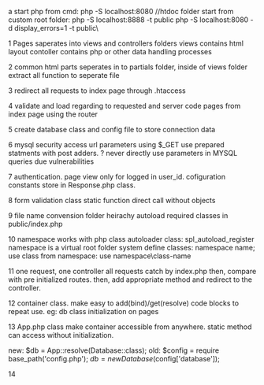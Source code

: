 a
start php from cmd: php -S localhost:8080 //htdoc folder
start from custom root folder: php -S localhost:8888 -t public
php -S localhost:8080 -d display_errors=1 -t public\


1
Pages saperates into views and controllers folders
views contains html layout
contoller contains php or other data handling processes

2
common html parts seperates in to partials folder, inside of views folder
extract all function to seperate file

3
redirect all requests to index page through .htaccess

4
validate and load regarding to requested and server code pages from index page using the router

5
create database class and config file to store connection data

6
mysql security
access url parameters using $_GET
use prepared statments with post adders. ?
never directly use parameters in MYSQL queries due vulnerabilities

7
authentication. page view only for logged in user_id.
cofiguration constants store in Response.php class.

8
form validation class
static function direct call without objects

9
file name convension
folder heirachy
autoload required classes in public/index.php

10
namespace
works with php class autoloader class: spl_autoload_register
namespace is a virtual root folder system
define classes: namespace name;
use class from namespace: use namespace\class-name

11
one request, one controller
all requests catch by index.php
then, compare with pre initialized routes.
then, add appropriate method and redirect to the controller.

12
container class.
make easy to add(bind)/get(resolve) code blocks to repeat use.
eg: db class initialization on pages

13
App.php class
make container accessible from anywhere.
static method can access without initialization.

new:
$db = App::resolve(Database::class);
old:
$config = require base_path('config.php');
$db = new Database($config['database']);

14